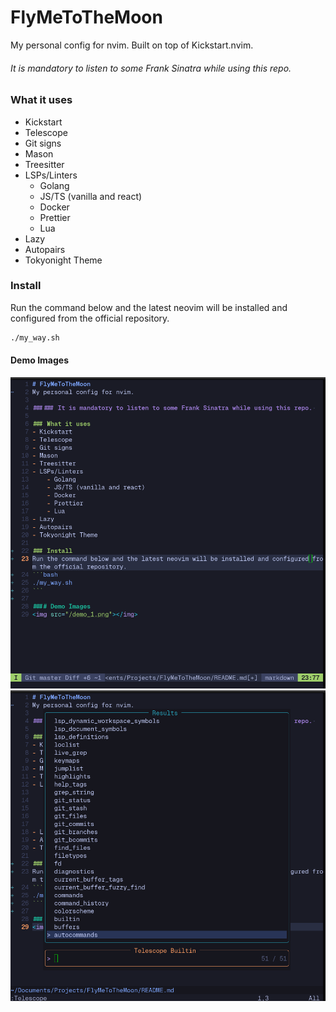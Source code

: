 # FlyMeToTheMoon
My personal config for nvim. Built on top of Kickstart.nvim.

###### It is mandatory to listen to some Frank Sinatra while using this repo. 

### What it uses
- Kickstart
- Telescope
- Git signs
- Mason
- Treesitter
- LSPs/Linters
    - Golang
    - JS/TS (vanilla and react)
    - Docker
    - Prettier
    - Lua
- Lazy
- Autopairs
- Tokyonight Theme

### Install
Run the command below and the latest neovim will be installed and configured from the official repository.
```bash
./my_way.sh
```

#### Demo Images
<img src="/demo_1.png"></img>
<img src="/demo_2.png"></img>
